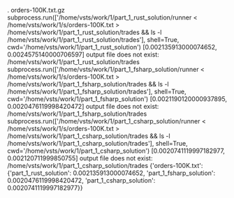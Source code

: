 .
orders-100K.txt.gz
subprocess.run(['/home/vsts/work/1/part_1_rust_solution/runner < /home/vsts/work/1/s/orders-100K.txt > /home/vsts/work/1/part_1_rust_solution/trades && ls -l /home/vsts/work/1/part_1_rust_solution/trades'], shell=True, cwd='/home/vsts/work/1/part_1_rust_solution')
[0.002135913000074652, 0.0024575140000706597]
output file does not exist: /home/vsts/work/1/part_1_rust_solution/trades
subprocess.run(['/home/vsts/work/1/part_1_fsharp_solution/runner < /home/vsts/work/1/s/orders-100K.txt > /home/vsts/work/1/part_1_fsharp_solution/trades && ls -l /home/vsts/work/1/part_1_fsharp_solution/trades'], shell=True, cwd='/home/vsts/work/1/part_1_fsharp_solution')
[0.0021190120000937895, 0.0020476119998420472]
output file does not exist: /home/vsts/work/1/part_1_fsharp_solution/trades
subprocess.run(['/home/vsts/work/1/part_1_csharp_solution/runner < /home/vsts/work/1/s/orders-100K.txt > /home/vsts/work/1/part_1_csharp_solution/trades && ls -l /home/vsts/work/1/part_1_csharp_solution/trades'], shell=True, cwd='/home/vsts/work/1/part_1_csharp_solution')
[0.0020741119997182977, 0.002120711999850755]
output file does not exist: /home/vsts/work/1/part_1_csharp_solution/trades
{'orders-100K.txt': {'part_1_rust_solution': 0.002135913000074652, 'part_1_fsharp_solution': 0.0020476119998420472, 'part_1_csharp_solution': 0.0020741119997182977}}
